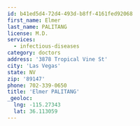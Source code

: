 ```yaml
---
id: b41ed5d4-72d4-493d-b8ff-4161fed92068
first_name: Elmer
last_name: PALITANG
license: M.D.
services:
  - infectious-diseases
category: doctors
address: '3878 Tropical Vine St'
city: 'Las Vegas'
state: NV
zip: '89147'
phone: 702-339-0650
title: 'Elmer PALITANG'
_geoloc:
  lng: -115.27343
  lat: 36.113059
---
```

